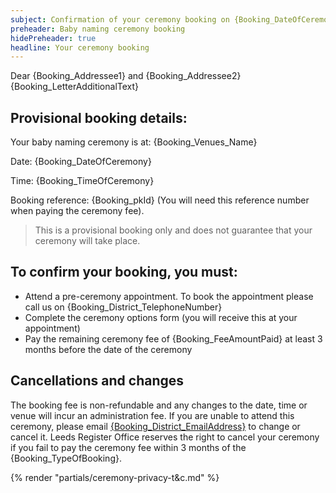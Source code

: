 ```yaml
---
subject: Confirmation of your ceremony booking on {Booking_DateOfCeremony} at {Booking_Venues_Name}
preheader: Baby naming ceremony booking 
hidePreheader: true
headline: Your ceremony booking
---
```


Dear {Booking_Addressee1} and {Booking_Addressee2}
{Booking_LetterAdditionalText}
## Provisional booking details:
Your baby naming ceremony is at: {Booking_Venues_Name}

Date: {Booking_DateOfCeremony}

Time: {Booking_TimeOfCeremony}

Booking reference: {Booking_pkId} (You will need this reference number when paying the ceremony fee).

> This is a provisional booking only and does not guarantee that your ceremony will take place.


## To confirm your booking, you must:
  - Attend a pre-ceremony appointment. To book the appointment please call us on {Booking_District_TelephoneNumber}
  - Complete the ceremony options form (you will receive this at your appointment)
  - Pay the remaining ceremony fee of {Booking_FeeAmountPaid} at least 3 months before the date of the ceremony


## Cancellations and changes
The booking fee is non-refundable and any changes to the date, time or venue will incur an administration fee. If you are unable to attend this ceremony, please email <a href="mailto:{Booking_District_EmailAddress}">{Booking_District_EmailAddress}</a> to change or cancel it. Leeds Register Office reserves the right to cancel your ceremony if you fail to pay the ceremony fee within 3 months of the {Booking_TypeOfBooking}.

{% render "partials/ceremony-privacy-t&c.md" %}
